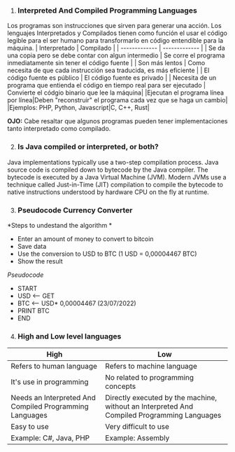 1. ### Interpreted And Compiled Programming Languages

Los programas son instrucciones que sirven para generar una acción. Los lenguajes Interpretados y Compilados tienen como función el usar el código legible para el ser humano para transformarlo en código entendible para la máquina.
| Interpretado | Compilado |
| ------------- | ------------- |
| Se da una copia pero se debe contar con algun intermedio  | Se corre el programa inmediatamente sin tener el código fuente |
| Son más lentos  | Como necesita de que cada instrucción sea traducida, es más eficiente  |
| El código fuente es público | El código fuente es privado |
| Necesita de un programa que entienda el código en tiempo real para ser ejecutado |  Convierte el códgio binario que lee la máquina|
|Ejecutan el programa línea por línea|Deben "reconstruir" el programa cada vez que se haga un cambio|
|Ejemplos: PHP, Python, Javascript|C, C++, Rust|

**OJO:** Cabe resaltar que algunos programas pueden tener implementaciones tanto interpretado como compilado.

2. ### Is Java compiled or interpreted, or both?
Java implementations typically use a two-step compilation process. Java source code is compiled down to bytecode by the Java compiler. The bytecode is executed by a Java Virtual Machine (JVM). Modern JVMs use a technique called Just-in-Time (JIT) compilation to compile the bytecode to native instructions understood by hardware CPU on the fly at runtime.

3. ### Pseudocode Currency Converter
*Steps to undestand the algorithm *
- Enter an amount of money to convert to bitcoin  
- Save data
- Use the conversion to USD to BTC (1 USD = 0,00004467 BTC)
- Show the result 
 

*Pseudocode*
- START
- USD <-- GET
- BTC <-- USD* 0,00004467 (23/07/2022)
- PRINT BTC 
- END


4. ### High and Low level languages

| High | Low |
| ------------- | ------------- |
| Refers to human language |  Refers to machine language|
|It's use in programming|No related to programming concepts|
|Needs an Interpreted And Compiled Programming Languages|Directly executed by the machine, without  an Interpreted And Compiled Programming Languages |
|Easy to use| Very difficult to use|
|Example: C#, Java, PHP|Example: Assembly |